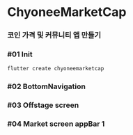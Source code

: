 # ChyoneeMarketCap

### 코인 가격 및 커뮤니티 앱 만들기

### #01 Init

```bash
flutter create chyoneemarketcap
```

### #02 BottomNavigation

### #03 Offstage screen

### #04 Market screen appBar 1
